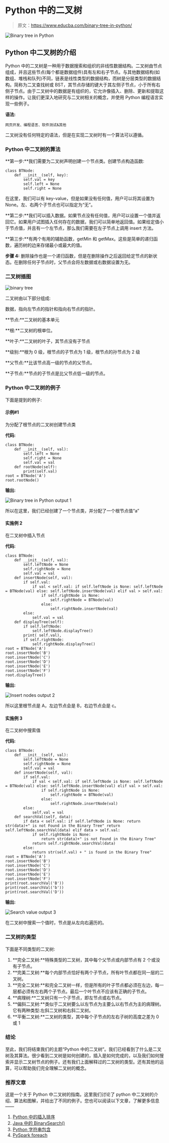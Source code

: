 # Python 中的二叉树

> 原文：<https://www.educba.com/binary-tree-in-python/>

![Binary tree in Python](img/cafd897332fcf25edb2ed312e6bdab38.png)



## Python 中二叉树的介绍

Python 中的二叉树是一种用于数据搜索和组织的非线性数据结构。二叉树由节点组成，并且这些节点(每个都是数据组件)具有左和右子节点。与其他数据结构(如数组、堆栈和队列)不同，链表是线性类型的数据结构，而树是分层类型的数据结构。简称为二叉查找树或 BST，其节点存储的键大于其左侧子节点，小于所有右侧子节点。由于二叉树中的数据是有组织的，它允许像插入、删除、更新和提取这样的操作。让我们更深入地研究与二叉树相关的概念，并使用 Python 编程语言实现一些例子。

**语法:**

<small>网页开发、编程语言、软件测试&其他</small>

二叉树没有任何特定的语法，但是在实现二叉树时有一个算法可以遵循。

### Python 中二叉树的算法

**第一步:**我们需要为二叉树声明创建一个节点类。创建节点构造函数:

```
class BTNode:
	def __init__(self, key):
		self.val = key
		self.left = None
		self.right = None
```

在这里，我们可以有 key-value，但是如果没有任何值，用户可以将其设置为 None。左、右两个子节点也可以指定为“无”。

**第二步:**我们可以插入数据。如果节点没有任何值，用户可以设置一个值并返回它。如果用户试图插入任何存在的数据，我们可以简单地返回值。如果给定值小于节点值，并且有一个左节点，那么我们需要在左子节点上调用 insert 方法。

**第三步:**有两个有用的辅助函数，getMin 和 getMax。这些是简单的递归函数，遍历树的边来存储最小或最大的值。

**步骤 4:** 删除操作也是一个递归函数，但是在删除操作之后返回给定节点的新状态。在删除任何子节点时，父节点会将左数据或右数据设置为无。

### 二叉树插图

![binary tree](img/ed9c804d971b08d59afdbe34f2535370.png)



二叉树由以下部分组成:

数据，指向左节点的指针和指向右节点的指针。

**节点:**二叉树的基本单元

**根:**二叉树的根单位。

**叶子:**二叉树的叶子，其节点没有子节点

**级别:**根为 0 级，根节点的子节点为 1 级，根节点的孙节点为 2 级

**父节点:**比该节点高一级的节点的父节点。

**子节点:**节点的子节点是比父节点低一级的节点。

### Python 中二叉树的例子

下面是提到的例子:

#### 示例#1

为分配了根节点的二叉树创建节点类

**代码:**

```
class BTNode:
    def __init__(self, val):
        self.left = None
        self.right = None
        self.val = val
    def rootNode(self):
        print(self.val)
root = BTNode('A')
root.rootNode()
```

**输出:**

![Binary tree in Python output 1](img/4ef0680dd2607f01cd79982569e05011.png)



所以在这里，我们已经创建了一个节点类，并分配了一个根节点值“a”

#### 实施例 2

在二叉树中插入节点

**代码:**

```
class BTNode:
    def __init__(self, val):
        self.leftNode = None
        self.rightNode = None
        self.val = val
    def insertNode(self, val):
        if self.val:
            if val < self.val: if self.leftNode is None: self.leftNode = BTNode(val) else: self.leftNode.insertNode(val) elif val > self.val:
                if self.rightNode is None:
                    self.rightNode = BTNode(val)
                else:
                    self.rightNode.insertNode(val)
        else:
            self.val = val
    def displayTree(self):
        if self.leftNode:
            self.leftNode.displayTree()
        print( self.val),
        if self.rightNode:
            self.rightNode.displayTree()
root = BTNode('A')
root.insertNode('B')
root.insertNode('C')
root.insertNode('D')
root.insertNode('E')
root.insertNode('F')
root.displayTree()
```

**输出:**

![Insert nodes output 2](img/be09e8510ed6e11a879419f2ee7dbc68.png)



所以这里根节点是 A，左边节点会是 B，右边节点会是 c。

#### 实施例 3

在二叉树中搜索值

**代码:**

```
class BTNode:
    def __init__(self, val):
        self.leftNode = None
        self.rightNode = None
        self.val = val
    def insertNode(self, val):
        if self.val:
            if val < self.val: if self.leftNode is None: self.leftNode = BTNode(val) else: self.leftNode.insertNode(val) elif val > self.val:
                if self.rightNode is None:
                    self.rightNode = BTNode(val)
                else:
                    self.rightNode.insertNode(val)
        else:
            self.val = val
    def searchVal(self, data):
        if data < self.val: if self.leftNode is None: return str(data)+" is not Found in the Binary Tree" return self.leftNode.searchVal(data) elif data > self.val:
            if self.rightNode is None:
                return str(data)+" is not Found in the Binary Tree"
            return self.rightNode.searchVal(data)
        else:
            return str(self.val) + " is found in the Binary Tree"
root = BTNode('A')
root.insertNode('B')
root.insertNode('C')
root.insertNode('D')
root.insertNode('E')
root.insertNode('F')
print(root.searchVal('B'))
print(root.searchVal('b'))
print(root.searchVal('D'))
```

**输出:**

![Search value output 3](img/bfe95b0eb5dd5b4e1f90f035a060cb97.png)



在二叉树中搜索一个值时，节点是从左向右遍历的。

### 二叉树的类型

下面是不同类型的二叉树:

1.  **完全二叉树:**特殊类型的二叉树，其中每个父节点或内部节点有 2 个或没有子节点。
2.  **完美二叉树:**每个内部节点恰好有两个子节点，所有叶节点都在同一层的二叉树。
3.  **完全二叉树:**和完全二叉树一样，但是所有的叶子节点都必须在左边，每一层都必须有左右两个子节点。最后一个叶节点不应该有正确的子节点。
4.  **病理树:**二叉树只有一个子节点，即左节点或右节点。
5.  **偏斜二叉树:**类似于二叉树要么以左节点为主要么以右节点为主的病理树。它有两种类型:左斜二叉树和右斜二叉树。
6.  **平衡二叉树:**二叉树的类型，其中每个子节点的左右子树的高度之差为 0 或 1

### 结论

至此，我们将结束我们的主题“Python 中的二叉树”。我们已经看到了什么是二叉树及其算法。很少看到二叉树是如何创建的，插入是如何完成的，以及我们如何搜索并显示二叉树节点的例子。还有我们上面解释过的二叉树的类型。还有其他的运算，可以帮助我们完全理解二叉树的概念。

### 推荐文章

这是一个关于 Python 中二叉树的指南。这里我们讨论了 python 中二叉树的介绍、算法和图解，并给出了不同的例子。您也可以阅读以下文章，了解更多信息——

1.  [Python 中的插入排序](https://www.educba.com/insertion-sort-in-python/)
2.  [Java 中的 BinarySearch()](https://www.educba.com/binarysearch-in-java/)
3.  [Python 字符串包含](https://www.educba.com/python-string-contains/)
4.  [PySpark foreach](https://www.educba.com/pyspark-foreach/)





